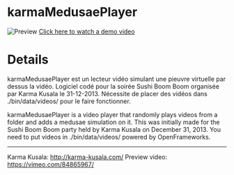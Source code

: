 karmaMedusaePlayer
==================
![Preview](http://b.vimeocdn.com/ts/461/890/461890450_640.jpg)
[Click here to watch a demo video](https://vimeo.com/84865967/)

Details
=======

karmaMedusaePlayer est un lecteur vidéo simulant une pieuvre virtuelle par dessus la vidéo. Logiciel codé pour la soirée Sushi Boom Boom organisée par Karma Kusala le 31-12-2013.
Nécessite de placer des vidéos dans ./bin/data/videos/ pour le faire fonctionner.


karmaMedusaePlayer is a video player that randomly plays videos from a folder and adds a medusae simulation on it.
This was initially made for the Sushi Boom Boom party held by Karma Kusala on December 31, 2013.
You need to put videos in ./bin/data/videos/
powered by OpenFrameworks.

- - - -

Karma Kusala: http://karma-kusala.com/
Preview video: https://vimeo.com/84865967/